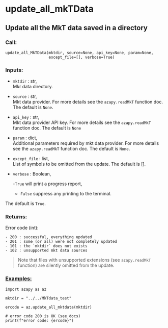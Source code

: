 # update_all_mkTData

## Update all the MkT data saved in a directory

### Call:

```
update_all_MkTData(mktdir, source=None, api_key=None, param=None,
                   except_file=[], verbose=True)
```

### Inputs:
* `mktdir` : str, <br>
Mkr data directory.
* `source` : str, <br>
Mkt data provider.
For more details see the `azapy.readMkT` function doc.
The default is `None`.
* `api_key` : str, <br>
Mkt data provider API key.
For more details see the `azapy.readMkT` function doc.
The default is `None`
* `param` : dict, <br>
Additional parameters required by mkt data provider.
For more details see the `azapy.readMkT` function doc.
The default is `None`.
* `except_file` : list, <br>
List of symbols to be omitted from the update. The default is [].
* `verbose` : Boolean, <br>

  -`True` will print a progress report,
  - `False` suppress any printing to the terminal.

The default is `True`.

### Returns:
Error code (int):

    - 200 : successful, everything updated
    - 201 : some (or all) were not completely updated
    - 101 : the `mktdir` does not exists
    - 102 : unsupported mkt data sources

> Note that files with unsupported extensions (see `azapy.readMkT` function)
are silently omitted from the update.

### [Examples:](https://github.com/Mircea-MMXXI/azapy/blob/main/scripts/util/update_all_MkTData_example.py)

```
import azapy as az

mktdir = "../../MkTdata_test"

ercode = az.update_all_mktdata(mktdir)

# error code 200 is OK (see docs)
print(f"error code: {ercode}")
```
